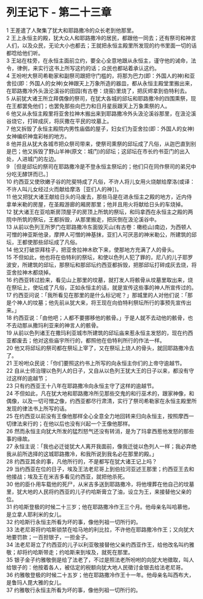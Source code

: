# 列王记下 - 第二十三章
  
 1 王差遣了人聚集了犹大和耶路撒冷的众长老到他那里。  
 2 王上永恒主的殿，犹大众人和耶路撒冷的居民，都跟他一同去；还有祭司和神言人们，以及众民，无论大小也都去；王就把永恒主殿里所发现的约书里面一切的话都唸给他们听。  
 3 王站在柱旁，在永恒主面前立约，要全心全意地跟从永恒主，谨守他的诫命，法令，律例，来实行这书上所写这约的话；众民也都站着承认这约。  
 4 王吩咐大祭司希勒家和副祭司跟把守门槛的，将那为巴力(即：外国人的神)和亚舍拉(即：外国人的女神)女神跟天上万象所造的器皿，都从永恒主殿堂里搬出来，在耶路撒冷外头汲沦溪谷的田园(有古卷：烧窑)里烧了，把灰烬拿到伯特利去。  
 5 从前犹大诸王所立拜偶像的祭司，在犹大各城的邱坛和耶路撒冷的四围熏祭，现在王都罢免他们；也罢免那些向巴力和日月星辰跟天上万象熏祭的人。  
 6 他又从永恒主殿里将亚舍拉神木搬出来到耶路撒冷外头汲沦溪谷那里，在汲沦溪谷烧它，打碎成灰，将灰撒在平民的坟墓上。  
 7 他又拆毁了永恒主殿院内男性庙倡的屋子，妇女们为亚舍拉(即：外国人的女神)女神编织神龛彩帐的地方。  
 8 他并且从犹大各城市把众祭司带来，使祭司熏祭的邱坛成了凡俗，从迦巴直到别是巴；他又拆毁了野山羊神(原文：城门)的邱坛；这邱坛在市长约书亚门的出入处，人进城门的左边。  
 9 ［但是邱坛的祭司在耶路撒冷是不登永恒主祭坛的；他们只在同作祭司的弟兄中分吃无酵饼而已。］  
 10 约西亚又使欣嫩子谷的陀斐特成了凡俗，不许人将儿女用火烧献给摩洛(或译：不许人叫儿女经过火而献给摩洛［亚们人的神］)。  
 11 他又把犹大诸王献给日头的马废去，那些马是在进永恒主之殿的地方，近内侍拿单米勒的房屋，在圣殿游廊的厢房那里；他并且用火将献给日头的车烧掉。  
 12 犹大诸王在亚哈斯房顶屋子的房顶上所筑的祭坛，和玛拿西在永恒主之殿的两院中所筑的祭坛，王都拆毁，从那里搬走，把灰倒在汲沦溪谷中。  
 13 从前以色列王所罗门在耶路撒冷东面毁灭山(有古卷：橄榄山)南边，为西顿人可憎的神亚斯他录，摩押人可憎的神基抹，亚扪人可厌恶的神米勒公，所建筑的邱坛，王都使那些邱坛成了凡俗。  
 14 他又打破崇拜柱子，把亚舍拉神木砍下来，使那地方充满了人的骨头。  
 15 不但如此，他也将在伯特利的祭坛，和使以色列人犯了罪的，尼八的儿子耶罗波安，所建筑的邱坛，那祭坛和那邱坛约西亚都拆毁，把那邱坛打碎成灰去烧，将亚舍拉神木都烧掉。  
 16 约西亚转过脸来，看见山上那里的坟墓，就打发人将骸骨从坟墓里取出来，烧在祭坛上，使坛成了凡俗，正如永恒主的话，就是宣传这些事的神人所宣传过的。  
 17 约西亚问说：「我所看见在那里的是什么标记呢？」那城里的人对他们说：「那是个神人的坟墓；他先前从犹大来，将王现在向伯特利祭坛所行的事预先宣传出来。」  
 18 约西亚说：「由他吧；人都不要挪移他的骸骨。」于是人就不去动他的骸骨，也不去动那从撒玛利亚来的神言人的骸骨。  
 19 从前以色列诸王在撒玛利亚城市所建筑的邱坛庙来惹永恒主发怒的，现在约西亚都废去；他对这些庙宇所行的，都照他在伯特利所行的作法一样。  
 20 他又将邱坛的祭司都在祭坛上宰了，又在祭坛上烧人的骨头，就回耶路撒冷去了。  
 21 王吩咐众民说：「你们要照这约书上所写的向永恒主你们的上帝守逾越节。  
 22 自从士师治理以色列人的日子，又自从以色列王犹大王的日子以来，都没有守过这样的逾越节；  
 23 只有约西亚王十八年在耶路撒冷向永恒主守了这样的逾越节。  
 24 不但如此，凡在犹大地和耶路撒冷所见那些交鬼的和行巫术的，跟家神像，和偶像，以及一切可憎之像，约西亚都尽行肃清，实行了祭司希勒家在永恒主殿里所发现的律法书上所写的话。  
 25 在约西亚以前没有王像他那样全心全意全力地回转来归向永恒主，按照摩西一切律法来行的；在他以后也没有兴起一个王像他那样。  
 26 然而永恒主向犹大所发的猛烈怒气还没有转消，是为了玛拿西惹他发怒的那些事的缘故。  
 27 永恒主说：「我也必迁徙犹大人离开我面前，像我迁徙以色列人一样；我必弃绝我从前所选择的这城耶路撒冷，和我所说到我名必在那里的殿。」  
 28 约西亚其余的事，凡他所行的，不是都写在犹大诸王记上吗？  
 29 当约西亚在位的日子，埃及王法老尼哥上到伯拉河亚述王那里；约西亚王去和他接战；埃及王在米吉多看见约西亚，就把他杀死。  
 30 他的臣仆用车载他的死尸，从米吉多送到耶路撒冷，将他埋葬在他自己的坟墓里，犹大地的人民将约西亚的儿子约哈斯膏立了油，设立为王，来接替他父亲的位。  
 31 约哈斯登极的时候二十三岁；他在耶路撒冷作王三个月。他母亲名叫哈慕他，是立拿人耶利米的女儿。  
 32 约哈斯行永恒主所看为坏的事，像他列祖一切所行的。  
 33 法老尼哥将约哈斯锁禁在哈马地的利比拉，不许他在耶路撒冷作王；又向犹大地要罚款；一百担银子，一担金子。  
 34 法老尼哥立了约西亚的儿子以利亚敬接替他父亲约西亚作王，给他改名叫约雅敬；却将约哈斯带走；约哈斯来到埃及，就死在那里。  
 35 银子金子约雅敬倒是给了法老了，不过是照法老所吩咐的向犹大地徵取，叫人给银子的：他按着各人，被估定的税额向犹大地人民徵讨金银去给法老尼哥。  
 36 约雅敬登极的时候二十五岁；他在耶路撒冷作王十一年。他母亲名叫西布大，是鲁玛人毘大雅的女儿。  
 37 约雅敬行永恒主所看为坏的事，像他列祖一切所行的。